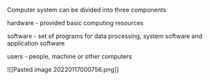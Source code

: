 Computer system can be divided into three components

hardware - provided basic computing resources

software - set of programs for data processing, system software and application software

users - people, machine or other computers

![[Pasted image 20220117000756.png]]

